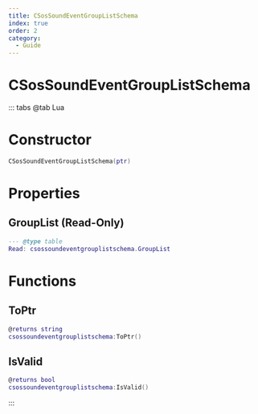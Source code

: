```yaml
---
title: CSosSoundEventGroupListSchema
index: true
order: 2
category:
  - Guide
---
```


# CSosSoundEventGroupListSchema

::: tabs
@tab Lua
# Constructor
```lua
CSosSoundEventGroupListSchema(ptr)
```
# Properties
## GroupList (Read-Only)
```lua
--- @type table
Read: csossoundeventgrouplistschema.GroupList
```
# Functions
## ToPtr
```lua
@returns string
csossoundeventgrouplistschema:ToPtr()
```
## IsValid
```lua
@returns bool
csossoundeventgrouplistschema:IsValid()
```

:::